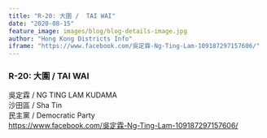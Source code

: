 ```yaml
---
title: "R-20: 大圍 /  TAI WAI"
date: "2020-08-15"
feature_image: images/blog/blog-details-image.jpg
author: "Hong Kong Districts Info"
iframe: "https://www.facebook.com/吳定霖-Ng-Ting-Lam-109187297157606/"
---
```


### R-20: 大圍 /  TAI WAI  
吳定霖 /  NG TING LAM KUDAMA  
沙田區 / Sha Tin  
民主黨 /  Democratic Party  
https://www.facebook.com/吳定霖-Ng-Ting-Lam-109187297157606/
